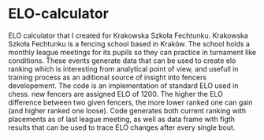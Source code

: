 # ELO-calculator
ELO calculator that I created for Krakowska Szkoła Fechtunku.
Krakowska Szkoła Fechtunku is a fencing school based in Kraków. The school holds a monthly league meetings for its pupils so they can practice in turnament like conditions. These events generate data that can be used to create elo ranking which is interesting from analytical point of view, and usefull in training process as an aditional source of insight into fencers developement.
The code is an implementation of standard ELO used in chess. 
new fencers are assigned ELO of 1200. The higher the ELO difference between two given fencers, the more lower ranked one can gain (and higher ranked one loose).
Code generates both current ranking with placements as of last league meeting, as well as data frame with figth results that can be used to trace ELO changes after every single bout.

